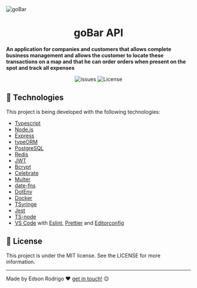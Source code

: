 <img src="https://user-images.githubusercontent.com/59709305/83594941-f70f1800-a536-11ea-87ee-d194fcf26cc0.png" align="center" alt="goBar">

<h1 align="center">goBar API</h1>

**An application for companies and customers that allows complete business management and allows the customer to locate these transactions on a map and that he can order orders when present on the spot and track all expenses**

<p align="center">
<img src="https://img.shields.io/github/issues/edsonnt2/new-gerabar-backend?style=plastic" alt="issues">
<img src="https://img.shields.io/github/license/edsonnt2/new-gerabar-backend?style=plastic" alt="License">
</p>

## 🚀️ Technologies

This project is being developed with the following technologies:

- [Typescript](https://www.typescriptlang.org/)
- [Node.js](https://nodejs.org/)
- [Express](https://express.com/)
- [typeORM](https://typeorm.io/)
- [PostgreSQL](https://www.postgresql.org/)
- [Redis](https://redis.io/)
- [JWT](https://jwt.io/)
- [Bcrypt](https://www.npmjs.com/package/bcrypt)
- [Celebrate](https://github.com/arb/celebrate)
- [Multer](https://github.com/expressjs/multer)
- [date-fns](https://date-fns.org/)
- [DotEnv](https://www.npmjs.com/package/dotenv)
- [Docker](https://www.docker.com/docker-community)
- [TSyringe](https://github.com/microsoft/tsyringe)
- [Jest](https://jestjs.io/)
- [TS-node](https://github.com/TypeStrong/ts-node)
- [VS Code](https://code.visualstudio.com/) with [Eslint](https://marketplace.visualstudio.com/items?itemName=dbaeumer.vscode-eslint), [Prettier](https://prettier.io/) and [Editorconfig](https://editorconfig.org/)

## 📝️ License

This project is under the MIT license. See the LICENSE for more information.

---

Made by Edson Rodrigo ❤️ [get in touch!](https://linkdin.com/in/edson-rodrigo) 😉️

